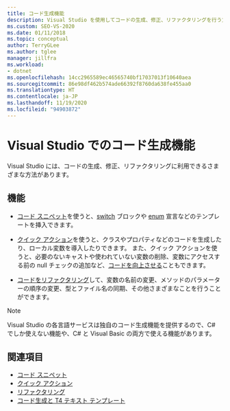 ```yaml
---
title: コード生成機能
description: Visual Studio を使用してコードの生成、修正、リファクタリングを行う方法について説明します。
ms.custom: SEO-VS-2020
ms.date: 01/11/2018
ms.topic: conceptual
author: TerryGLee
ms.author: tglee
manager: jillfra
ms.workload:
- dotnet
ms.openlocfilehash: 14cc2965589ec46565740bf17037013f10640aea
ms.sourcegitcommit: 86e98df462b574ade66392f8760da638fe455aa0
ms.translationtype: HT
ms.contentlocale: ja-JP
ms.lasthandoff: 11/19/2020
ms.locfileid: "94903872"
---
```

# <a name="code-generation-features-in-visual-studio"></a>Visual Studio でのコード生成機能

Visual Studio には、コードの生成、修正、リファクタリングに利用できるさまざまな方法があります。

## <a name="features"></a>機能

- [コード スニペット](../ide/code-snippets.md)を使うと、[switch](/dotnet/csharp/language-reference/keywords/switch) ブロックや [enum](/dotnet/csharp/language-reference/keywords/enum) 宣言などのテンプレートを挿入できます。

- [クイック アクション](../ide/quick-actions.md)を使うと、クラスやプロパティなどのコードを生成したり、ローカル変数を導入したりできます。 また、クイック アクションを使うと、必要のないキャストや使われていない変数の削除、変数にアクセスする前の null チェックの追加など、[コードを向上させる](../ide/common-quick-actions.md)こともできます。

- [コードをリファクタリング](../ide/refactoring-in-visual-studio.md)して、変数の名前の変更、メソッドのパラメーターの順序の変更、型とファイル名の同期、その他さまざまなことを行うことができます。

> [!NOTE]
> Visual Studio の各言語サービスは独自のコード生成機能を提供するので、C# でしか使えない機能や、C# と Visual Basic の両方で使える機能があります。

## <a name="see-also"></a>関連項目

- [コード スニペット](../ide/code-snippets.md)
- [クイック アクション](../ide/quick-actions.md)
- [リファクタリング](../ide/refactoring-in-visual-studio.md)
- [コード生成と T4 テキスト テンプレート](../modeling/code-generation-and-t4-text-templates.md)
